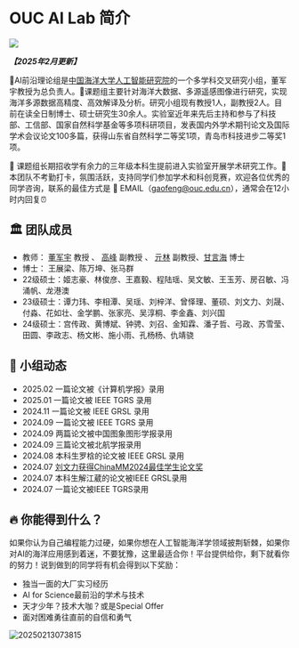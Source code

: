 # OUC AI Lab 简介

![](https://gaopursuit.oss-cn-beijing.aliyuncs.com/img/2025/ouc_campus.jpg)

**_【2025年2月更新】_**

🎯AI前沿理论组是[中国海洋大学人工智能研究院](https://ai-ouc.cn/)的一个多学科交叉研究小组，董军宇教授为总负责人。🚀课题组主要针对海洋大数据、多源遥感图像进行研究，实现海洋多源数据高精度、高效解译及分析。研究小组现有教授1人，副教授2人。目前在读全日制博士、硕士研究生30余人。实验室近年来先后主持和参与了科技部、工信部、国家自然科学基金等多项科研项目，发表国内外学术期刊论文及国际学术会议论文100多篇，获得山东省自然科学二等奖1项，青岛市科技进步二等奖1项。

🌈 课题组长期招收学有余力的三年级本科生提前进入实验室开展学术研究工作。🙋 本团队不考勤打卡，氛围活跃，支持同学们参加学术和科创竞赛，欢迎各位优秀的同学咨询，联系的最佳方式是 📧 EMAIL（<gaofeng@ouc.edu.cn>），通常会在12小时内回复⏰




## 🏛️ 团队成员


* 教师： [董军宇](https://it.ouc.edu.cn/djy) 教授 、 [高峰](fenggao.md) 副教授 、 [亓林](https://it.ouc.edu.cn/ql2) 副教授、[甘言海](https://it.ouc.edu.cn/gyh) 博士
* 博士： 王展梁、陈万坤、张马群
* 22级硕士：姬志豪、林俊彦、王嘉毅、程陆瑶、吴文敏、王玉芳、房召敏、冯涌帆、龙港澳
* 23级硕士：谭力玮、李相潭、吴瑶、刘梓洋、曾怿理、董硕、刘文力、刘晟、付淼、花如壮、金学鹏、张家亮、吴淳桐、李金鑫、刘兴国
* 24级硕士：宫传政、黄博斌、钟骋、刘召、金知霖、潘子哲、弓政、苏雪莹、田圆、李政志、杨文彬、施小雨、孔杨杨、仇靖骁




## 🚩 小组动态
* 2025.02 一篇论文被《计算机学报》录用
* 2025.01 一篇论文被 IEEE TGRS 录用
* 2024.11 一篇论文被 IEEE GRSL 录用
* 2024.09 一篇论文被 IEEE TGRS 录用
* 2024.09 两篇论文被中国图象图形学报录用
* 2024.09 三篇论文被北航学报录用
* 2024.08 本科生罗梒的论文被 IEEE GRSL 录用
* 2024.07 [刘文力获得ChinaMM2024最佳学生论文奖](<https://it.ouc.edu.cn/2024/0806/c21607a480911/page.htm>)
* 2024.07 本科生解江葳的论文被IEEE GRSL录用
* 2024.07 一篇论文被IEEE TGRS录用

## 🔥 你能得到什么？

如果你认为自己编程能力过硬，如果你想在人工智能海洋学领域披荆斩棘，如果你对AI的海洋应用感到着迷，不要犹豫，这里最适合你！平台提供给你，剩下就看你的努力！说到做到的同学将有机会得到以下奖励：
* 独当一面的大厂实习经历
* AI for Science最前沿的学术与技术
* 天才少年？技术大咖？或是Special Offer
* 面对困难勇往直前的自信和勇气



![20250213073815](https://gaopursuit.oss-cn-beijing.aliyuncs.com/img/2025/20250213073815.jpg)


​




